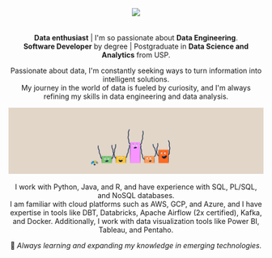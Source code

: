 <!--header-->
<p align="center">
  <img src="https://readme-typing-svg.demolab.com/?lines=Hi! I'm Júlia! 👋🏻; Nice to meet ya 🥳;✨ Welcome to my repo ✨&font=Poiret+One&&color=FFFFFF&center=true&width=200&height=100&duration=4000&pause=1000">
</p>

<!--bio-->
<p align="center">
  <br><b>Data enthusiast</b> | I'm so passionate about <b>Data Engineering</b>.</br>
  <b>Software Developer</b> by degree | Postgraduate in <b>Data Science and Analytics</b> from USP.
</p>

<p align="center">
  Passionate about data, I'm constantly seeking ways to turn information into intelligent solutions. 
  <br>My journey in the world of data is fueled by curiosity, and I'm always refining my skills in data engineering and data analysis.</br>
</p>

<p align="center">
  <img src="https://github.com/jcostaa1/jcostaa1/blob/main/images/graph.gif">
</p>

<!--skills and tools-->
<p align="center">
I work with Python, Java, and R, and have experience with SQL, PL/SQL, and NoSQL databases. 
<br>I am familiar with cloud platforms such as AWS, GCP, and Azure, and I have expertise in tools like DBT, Databricks, Apache Airflow (2x certified), Kafka, and Docker. Additionally, I work with data visualization tools like Power BI, Tableau, and Pentaho.</br>
</p>

<p align="center">
  🌱 <i>Always learning and expanding my knowledge in emerging technologies.</i>
</p>
